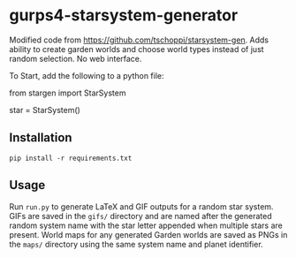 # gurps4-starsystem-generator

Modified code from https://github.com/tschoppi/starsystem-gen. Adds ability to create garden worlds and choose world types instead of just random selection. No web interface.

To Start, add the following to a python file:

from stargen import StarSystem

star = StarSystem()

## Installation

```
pip install -r requirements.txt
```

## Usage

Run `run.py` to generate LaTeX and GIF outputs for a random star system. GIFs
are saved in the `gifs/` directory and are named after the generated random
system name with the star letter appended when multiple stars are present.
World maps for any generated Garden worlds are saved as PNGs in the `maps/`
directory using the same system name and planet identifier.
